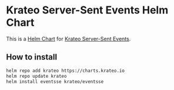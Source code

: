 # Krateo Server-Sent Events Helm Chart

This is a [Helm Chart](https://helm.sh/docs/topics/charts/) for [Krateo Server-Sent Events](https://github.com/krateoplatformops/eventsse).

## How to install

```sh
helm repo add krateo https://charts.krateo.io
helm repo update krateo
helm install eventsse krateo/eventsse
```
